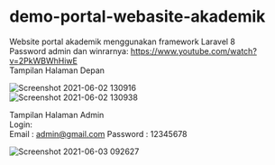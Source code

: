 # demo-portal-webasite-akademik
Website portal akademik menggunakan framework Laravel 8
<br>
Password admin dan winrarnya: https://www.youtube.com/watch?v=2PkWBWhHiwE
<br>
Tampilan Halaman Depan

![Screenshot 2021-06-02 130916](https://user-images.githubusercontent.com/56661346/120432485-31a6cd00-c3a4-11eb-9ef4-65b057b3ca87.png)
<br>
![Screenshot 2021-06-02 130938](https://user-images.githubusercontent.com/56661346/120432508-38cddb00-c3a4-11eb-80e7-5df8e8de1607.png)


Tampilan Halaman Admin
<br>
Login:
<br>
Email    : admin@gmail.com
Password : 12345678

![Screenshot 2021-06-03 092627](https://user-images.githubusercontent.com/56661346/120578941-d7177a80-c450-11eb-9415-e81178e77dcb.png)


